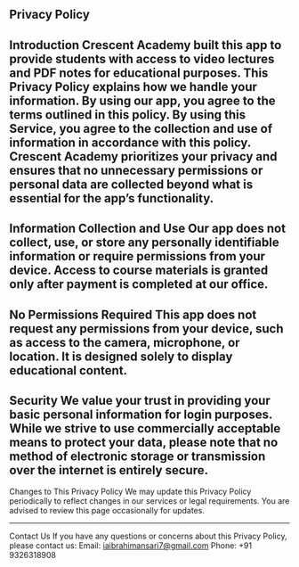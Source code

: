 Privacy Policy
---------------------------------------------
Introduction
Crescent Academy built this app to provide students with access to video lectures and PDF notes for educational purposes. This Privacy Policy explains how we handle your information. By using our app, you agree to the terms outlined in this policy.
By using this Service, you agree to the collection and use of information in accordance with this policy. Crescent Academy prioritizes your privacy and ensures that no unnecessary permissions or personal data are collected beyond what is essential for the app’s functionality. 
---------------------------------------------
Information Collection and Use
Our app does not collect, use, or store any personally identifiable information or require permissions from your device. Access to course materials is granted only after payment is completed at our office.
---------------------------------------------
No Permissions Required
This app does not request any permissions from your device, such as access to the camera, microphone, or location. It is designed solely to display educational content.
---------------------------------------------
Security
We value your trust in providing your basic personal information for login purposes. While we strive to use commercially acceptable means to protect your data, please note that no method of electronic storage or transmission over the internet is entirely secure.
---------------------------------------------
Changes to This Privacy Policy
We may update this Privacy Policy periodically to reflect changes in our services or legal requirements. You are advised to review this page occasionally for updates.




---------------------------------------------
Contact Us
If you have any questions or concerns about this Privacy Policy, please contact us:
Email: iaibrahimansari7@gmail.com
Phone: +91 9326318908
